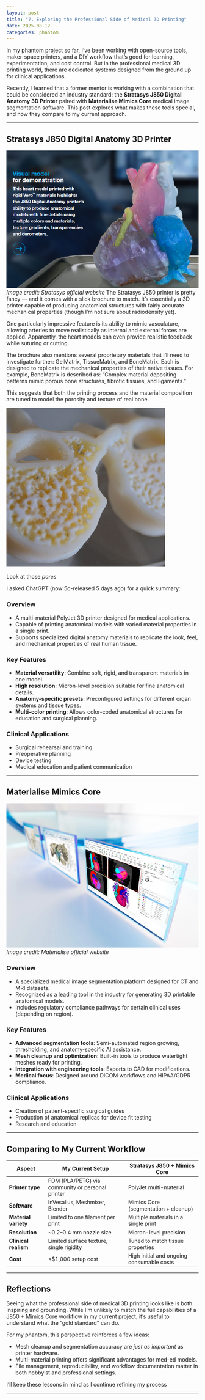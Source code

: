 ```yaml
---
layout: post
title: "7. Exploring the Professional Side of Medical 3D Printing"
date: 2025-08-12
categories: phantom
---
```


In my phantom project so far, I’ve been working with open-source tools, maker-space printers, and a DIY workflow that’s good for learning, experimentation, and cost control. But in the professional medical 3D printing world, there are dedicated systems designed from the ground up for clinical applications.  

Recently, I learned that a former mentor is working with a combination that could be considered an industry standard: the **Stratasys J850 Digital Anatomy 3D Printer** paired with **Materialise Mimics Core** medical image segmentation software. This post explores what makes these tools special, and how they compare to my current approach.

---

## Stratasys J850 Digital Anatomy 3D Printer

![Stratasys J850 Digital Anatomy Printer](/assets/stratasys-j850.png)
*Image credit: Stratasys official website*
The Stratasys J850 printer is pretty fancy — and it comes with a slick brochure to match. It’s essentially a 3D printer capable of producing anatomical structures with fairly accurate mechanical properties (though I’m not sure about radiodensity yet).

One particularly impressive feature is its ability to mimic vasculature, allowing arteries to move realistically as internal and external forces are applied. Apparently, the heart models can even provide realistic feedback while suturing or cutting.

The brochure also mentions several proprietary materials that I’ll need to investigate further: GelMatrix, TissueMatrix, and BoneMatrix. Each is designed to replicate the mechanical properties of their native tissues. For example, BoneMatrix is described as: “Complex material depositing patterns mimic porous bone structures, fibrotic tissues, and ligaments.”

This suggests that both the printing process and the material composition are tuned to model the porosity and texture of real bone.


![Stratasys BoneMatrix example](/assets/stratasys-j850-bone.png)

Look at those _pores_

I asked ChatGPT (now 5o-released 5 days ago) for a quick summary: 

### Overview
- A multi-material PolyJet 3D printer designed for medical applications.
- Capable of printing anatomical models with varied material properties in a single print.
- Supports specialized digital anatomy materials to replicate the look, feel, and mechanical properties of real human tissue.

### Key Features
- **Material versatility**: Combine soft, rigid, and transparent materials in one model.
- **High resolution**: Micron-level precision suitable for fine anatomical details.
- **Anatomy-specific presets**: Preconfigured settings for different organ systems and tissue types.
- **Multi-color printing**: Allows color-coded anatomical structures for education and surgical planning.

### Clinical Applications
- Surgical rehearsal and training
- Preoperative planning
- Device testing
- Medical education and patient communication

---

## Materialise Mimics Core

![Materialise Mimics Core Software](/assets/mimics-core.png)
*Image credit: Materialise official website*

### Overview
- A specialized medical image segmentation platform designed for CT and MRI datasets.
- Recognized as a leading tool in the industry for generating 3D printable anatomical models.
- Includes regulatory compliance pathways for certain clinical uses (depending on region).

### Key Features
- **Advanced segmentation tools**: Semi-automated region growing, thresholding, and anatomy-specific AI assistance.
- **Mesh cleanup and optimization**: Built-in tools to produce watertight meshes ready for printing.
- **Integration with engineering tools**: Exports to CAD for modifications.
- **Medical focus**: Designed around DICOM workflows and HIPAA/GDPR compliance.

### Clinical Applications
- Creation of patient-specific surgical guides
- Production of anatomical replicas for device fit testing
- Research and education

---

## Comparing to My Current Workflow

| Aspect                  | My Current Setup                          | Stratasys J850 + Mimics Core               |
|-------------------------|-------------------------------------------|---------------------------------------------|
| **Printer type**        | FDM (PLA/PETG) via community or personal printer | PolyJet multi-material                      |
| **Software**            | InVesalius, Meshmixer, Blender            | Mimics Core (segmentation + cleanup)        |
| **Material variety**    | Limited to one filament per print         | Multiple materials in a single print        |
| **Resolution**          | ~0.2–0.4 mm nozzle size                   | Micron-level precision                      |
| **Clinical realism**    | Limited surface texture, single rigidity  | Tuned to match tissue properties            |
| **Cost**                | <$1,000 setup cost                        | High initial and ongoing consumable costs   |

---

## Reflections
Seeing what the professional side of medical 3D printing looks like is both inspiring and grounding. While I’m unlikely to match the full capabilities of a J850 + Mimics Core workflow in my current project, it’s useful to understand what the “gold standard” can do.  

For my phantom, this perspective reinforces a few ideas:
- Mesh cleanup and segmentation accuracy are *just as important* as printer hardware.
- Multi-material printing offers significant advantages for med-ed models.
- File management, reproducibility, and workflow documentation matter in both hobbyist and professional settings.

I’ll keep these lessons in mind as I continue refining my process

---
